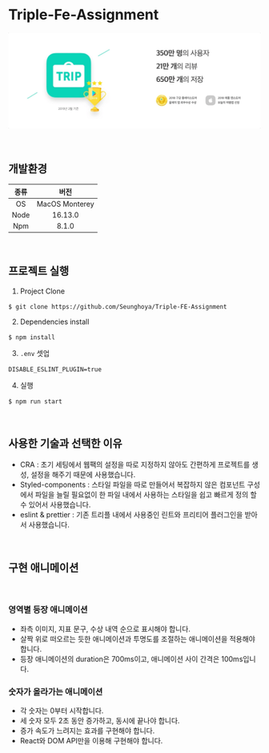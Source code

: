 # Triple-Fe-Assignment

![완성예시](src/assets/images/triple-guide-section-1.gif)

<br/>

## 개발환경

| 종류 |      버전      |
| :--: | :------------: |
|  OS  | MacOS Monterey |
| Node |    16.13.0     |
| Npm  |     8.1.0      |

<br/>

## 프로젝트 실행

1. Project Clone

```
$ git clone https://github.com/Seunghoya/Triple-FE-Assignment
```

2. Dependencies install

```
$ npm install
```

3. `.env` 셋업

```
DISABLE_ESLINT_PLUGIN=true
```

4. 실행

```
$ npm run start
```

<br/>

## 사용한 기술과 선택한 이유

- CRA : 초기 세팅에서 웹팩의 설정을 따로 지정하지 않아도 간편하게 프로젝트를 생성, 설정을 해주기 때문에 사용했습니다.
- Styled-components : 스타일 파일을 따로 만들어서 복잡하지 않은 컴포넌트 구성에서 파일을 늘릴 필요없이 한 파일 내에서 사용하는 스타일을 쉽고 빠르게 정의 할 수 있어서 사용했습니다.
- eslint & prettier : 기존 트리플 내에서 사용중인 린트와 프리티어 플러그인을 받아서 사용했습니다.

<br/>

## 구현 애니메이션

<br/>

### 영역별 등장 애니메이션

- 좌측 이미지, 지표 문구, 수상 내역 순으로 표시해야 합니다.
- 살짝 위로 떠오르는 듯한 애니메이션과 투명도를 조절하는 애니메이션을 적용해야 합니다.
- 등장 애니메이션의 duration은 700ms이고, 애니메이션 사이 간격은 100ms입니다.

### 숫자가 올라가는 애니메이션

- 각 숫자는 0부터 시작합니다.
- 세 숫자 모두 2초 동안 증가하고, 동시에 끝나야 합니다.
- 증가 속도가 느려지는 효과를 구현해야 합니다.
- React와 DOM API만을 이용해 구현해야 합니다.
